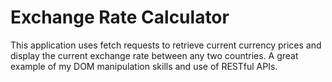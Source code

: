 # Exchange Rate Calculator 

This application uses fetch requests to retrieve current currency prices and display the current exchange rate between any two countries.  A great example of my DOM manipulation skills and use of RESTful APIs.

[![]()](https://cqyates.github.io/exchange-rate-fetch/)

